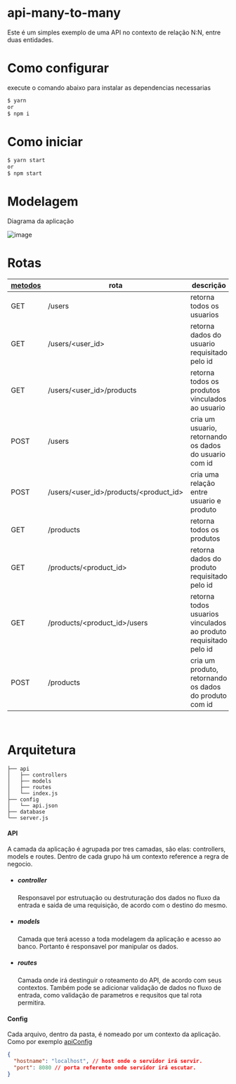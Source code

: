 # api-many-to-many

Este é um simples exemplo de uma API no contexto de relação N:N, entre duas entidades.

# Como configurar

execute o comando abaixo para instalar as dependencias necessarias

```bash
$ yarn
or
$ npm i
```

# Como iniciar

```bash
$ yarn start
or
$ npm start
```

# Modelagem

Diagrama da aplicação

![image](https://user-images.githubusercontent.com/29670119/142268459-dc990ca7-6630-481f-b1b6-2e1bc487e6e9.png)

# Rotas

| [metodos](https://developer.mozilla.org/pt-BR/docs/Web/HTTP/Methods) | rota                                   | descrição                                                        |
| ------ | -------------------------------------- | ---------------------------------------------------------------- |
| GET    | /users                                 | retorna todos os usuarios                                        |
| GET    | /users/<user_id>                       | retorna dados do usuario requisitado pelo id                     |
| GET    | /users/<user_id>/products              | retorna todos os produtos vinculados ao usuario                  |
| POST   | /users                                 | cria um usuario, retornando os dados do usuario com id           |
| POST   | /users/<user_id>/products/<product_id> | cria uma relação entre usuario e produto                         |
| GET    | /products                              | retorna todos os produtos                                        |
| GET    | /products/<product_id>                 | retorna dados do produto requisitado pelo id                     |
| GET    | /products/<product_id>/users           | retorna todos usuarios vinculados ao produto requisitado pelo id |
| POST   | /products                              | cria um produto, retornando os dados do produto com id           |

<br/>

# Arquitetura

```shell
├── api
│   ├── controllers
│   ├── models
│   ├── routes
│   └── index.js
├── config
│   └── api.json
├── database
└── server.js
```

#### API

A camada da aplicação é agrupada por tres camadas, são elas: controllers, models e routes. Dentro de cada grupo há um contexto reference a regra de negocio.

- ##### controller

  Responsavel por estrutuação ou destruturação dos dados no fluxo da entrada e saida de uma requisição, de acordo com o destino do mesmo.

- ##### models

  Camada que terá acesso a toda modelagem da aplicação e acesso ao banco. Portanto é responsavel por manipular os dados.

- ##### routes

  Camada onde irá destinguir o roteamento do API, de acordo com seus contextos. Também pode se adicionar validação de dados no fluxo de entrada, como validação de parametros e requsitos que tal rota permitira.

#### Config

Cada arquivo, dentro da pasta, é nomeado por um contexto da aplicação.
Como por exemplo [apiConfig](./config/api.json)

```json
{
  "hostname": "localhost", // host onde o servidor irá servir.
  "port": 8080 // porta referente onde servidor irá escutar.
}
```
